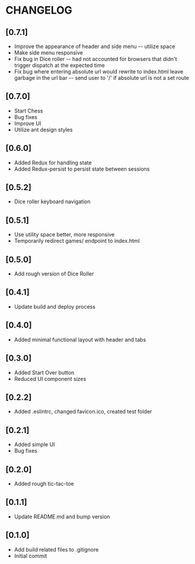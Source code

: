 # CHANGELOG

## [0.7.1]
* Improve the appearance of header and side menu -- utilize space
* Make side menu responsive
* Fix bug in Dice roller -- had not accounted for browsers that didn't trigger dispatch at the expected time
* Fix bug where entering absolute url would rewrite to index.html leave garbage in the url bar -- send user to '/' if absolute url is not a set route

## [0.7.0]
* Start Chess
* Bug fixes
* Improve UI
* Utilize ant design styles

## [0.6.0]
* Added Redux for handling state
* Added Redux-persist to persist state between sessions

## [0.5.2]
* Dice roller keyboard navigation

## [0.5.1]
* Use utility space better, more responsive
* Temporarily redirect games/ endpoint to index.html

## [0.5.0]
* Add rough version of Dice Roller

## [0.4.1]
* Update build and deploy process

## [0.4.0]
* Added minimal functional layout with header and tabs

## [0.3.0]
* Added Start Over button
* Reduced UI component sizes

## [0.2.2]
* Added .eslintrc, changed favicon.ico, created test folder

## [0.2.1]
* Added simple UI
* Bug fixes

## [0.2.0]
* Added rough tic-tac-toe

## [0.1.1]
* Update README.md and bump version

## [0.1.0]
* Add build related files to .gitignore
* Initial commit
